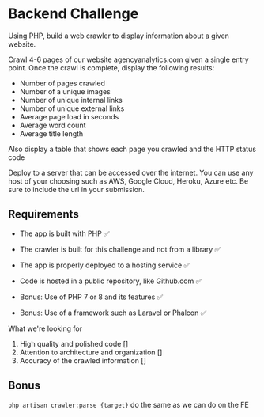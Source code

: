 # Backend Challenge

Using PHP, build a web crawler to display information about a given website.

Crawl 4-6 pages of our website agencyanalytics.com given a single entry point.
Once the crawl is complete, display the following results:

- Number of pages crawled
- Number of a unique images
- Number of unique internal links
- Number of unique external links
- Average page load in seconds
- Average word count
- Average title length

Also display a table that shows each page you crawled and the HTTP status code

Deploy to a server that can be accessed over the internet. You can use any host of
your choosing such as AWS, Google Cloud, Heroku, Azure etc. Be sure to include the
url in your submission.

## Requirements

- The app is built with PHP ✅
- The crawler is built for this challenge and not from a library ✅
- The app is properly deployed to a hosting service ✅
- Code is hosted in a public repository, like Github.com ✅

- Bonus: Use of PHP 7 or 8 and its features ✅
- Bonus: Use of a framework such as Laravel or Phalcon ✅

What we're looking for

1. High quality and polished code []
2. Attention to architecture and organization []
3. Accuracy of the crawled information []

## Bonus

`php artisan crawler:parse {target}` do the same as we can do on the FE

